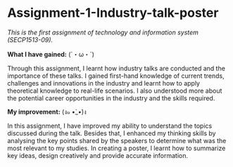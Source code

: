 # Assignment-1-Industry-talk-poster
*This is the first assignment of technology and information system (SECP1513-09).*

**What I have gained:** (`・ω・´)

Through this assignment, I learnt how industry talks are conducted and the importance of these talks. I gained first-hand knowledge of current trends, challenges and innovations in the industry and learnt how to apply theoretical knowledge to real-life scenarios. I also understood more about the potential career opportunities in the industry and the skills required.

**My improvement:** (ง๑ •̀_•́)ง

In this assignment, I have improved my ability to understand the topics discussed during the talk. Besides that, I enhanced my thinking skills by analysing the key points shared by the speakers to determine what was the most relevant to my studies. In creating a poster, I learnt how to summarize key ideas, design creatively and provide accurate information.



